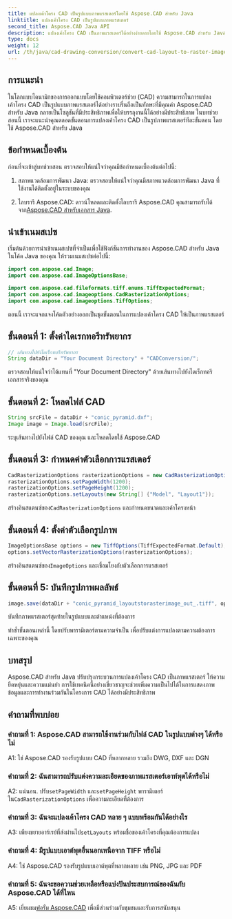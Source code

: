 ```yaml
---
title: แปลงเค้าโครง CAD เป็นรูปแบบภาพแรสเตอร์โดยใช้ Aspose.CAD สำหรับ Java
linktitle: แปลงเค้าโครง CAD เป็นรูปแบบภาพแรสเตอร์
second_title: Aspose.CAD Java API
description: แปลงเค้าโครง CAD เป็นภาพแรสเตอร์ได้อย่างง่ายดายโดยใช้ Aspose.CAD สำหรับ Java การสร้างภาพข้อมูลคุณภาพสูงเพื่อการทำงานร่วมกันที่ดียิ่งขึ้น
type: docs
weight: 12
url: /th/java/cad-drawing-conversion/convert-cad-layout-to-raster-image/
---
```

## การแนะนำ

ในโลกแบบไดนามิกของการออกแบบโดยใช้คอมพิวเตอร์ช่วย (CAD) ความสามารถในการแปลงเค้าโครง CAD เป็นรูปแบบภาพแรสเตอร์ได้อย่างราบรื่นถือเป็นทักษะที่มีคุณค่า Aspose.CAD สำหรับ Java กลายเป็นโซลูชันที่มีประสิทธิภาพเพื่อให้บรรลุงานนี้ได้อย่างมีประสิทธิภาพ ในบทช่วยสอนนี้ เราจะแนะนำคุณตลอดขั้นตอนการแปลงเค้าโครง CAD เป็นรูปภาพแรสเตอร์ทีละขั้นตอน โดยใช้ Aspose.CAD สำหรับ Java

## ข้อกำหนดเบื้องต้น

ก่อนที่จะเข้าสู่บทช่วยสอน ตรวจสอบให้แน่ใจว่าคุณมีข้อกำหนดเบื้องต้นต่อไปนี้:

1. สภาพแวดล้อมการพัฒนา Java: ตรวจสอบให้แน่ใจว่าคุณมีสภาพแวดล้อมการพัฒนา Java ที่ใช้งานได้ติดตั้งอยู่ในระบบของคุณ

2.  ไลบรารี Aspose.CAD: ดาวน์โหลดและติดตั้งไลบรารี Aspose.CAD คุณสามารถรับได้จาก[Aspose.CAD สำหรับเอกสาร Java](https://reference.aspose.com/cad/java/).

## นำเข้าเนมสเปซ

เริ่มต้นด้วยการนำเข้าเนมสเปซที่จำเป็นเพื่อใช้ฟังก์ชันการทำงานของ Aspose.CAD สำหรับ Java ในโค้ด Java ของคุณ ให้รวมเนมสเปซต่อไปนี้:

```java
import com.aspose.cad.Image;
import com.aspose.cad.ImageOptionsBase;

import com.aspose.cad.fileformats.tiff.enums.TiffExpectedFormat;
import com.aspose.cad.imageoptions.CadRasterizationOptions;
import com.aspose.cad.imageoptions.TiffOptions;
```

ตอนนี้ เราจะแจกแจงโค้ดตัวอย่างออกเป็นชุดขั้นตอนในการแปลงเค้าโครง CAD ให้เป็นภาพแรสเตอร์
## ขั้นตอนที่ 1: ตั้งค่าไดเรกทอรีทรัพยากร

```java
// เส้นทางไปยังไดเร็กทอรีทรัพยากร
String dataDir = "Your Document Directory" + "CADConversion/";
```

ตรวจสอบให้แน่ใจว่าได้แทนที่ "Your Document Directory" ด้วยเส้นทางไปยังไดเร็กทอรีเอกสารจริงของคุณ

## ขั้นตอนที่ 2: โหลดไฟล์ CAD

```java
String srcFile = dataDir + "conic_pyramid.dxf";
Image image = Image.load(srcFile);
```

ระบุเส้นทางไปยังไฟล์ CAD ของคุณ และโหลดโดยใช้ Aspose.CAD

## ขั้นตอนที่ 3: กำหนดค่าตัวเลือกการแรสเตอร์

```java
CadRasterizationOptions rasterizationOptions = new CadRasterizationOptions();
rasterizationOptions.setPageWidth(1200);
rasterizationOptions.setPageHeight(1200);
rasterizationOptions.setLayouts(new String[] {"Model", "Layout1"});
```

 สร้างอินสแตนซ์ของ`CadRasterizationOptions` และกำหนดขนาดและเค้าโครงหน้า

## ขั้นตอนที่ 4: ตั้งค่าตัวเลือกรูปภาพ

```java
ImageOptionsBase options = new TiffOptions(TiffExpectedFormat.Default);
options.setVectorRasterizationOptions(rasterizationOptions);
```

 สร้างอินสแตนซ์ของ`ImageOptions` และเชื่อมโยงกับตัวเลือกการแรสเตอร์

## ขั้นตอนที่ 5: บันทึกรูปภาพผลลัพธ์

```java
image.save(dataDir + "conic_pyramid_layoutstorasterimage_out_.tiff", options);
```

บันทึกภาพแรสเตอร์สุดท้ายในรูปแบบและตำแหน่งที่ต้องการ

ทำซ้ำขั้นตอนเหล่านี้ โดยปรับพารามิเตอร์ตามความจำเป็น เพื่อปรับแต่งการแปลงตามความต้องการเฉพาะของคุณ

## บทสรุป

Aspose.CAD สำหรับ Java ปรับปรุงกระบวนการแปลงเค้าโครง CAD เป็นภาพแรสเตอร์ ให้ความยืดหยุ่นและความแม่นยำ การใช้เทคนิคนี้อย่างเชี่ยวชาญจะช่วยเพิ่มความเป็นไปได้ในการแสดงภาพข้อมูลและการทำงานร่วมกันในโครงการ CAD ได้อย่างมีประสิทธิภาพ

## คำถามที่พบบ่อย

### คำถามที่ 1: Aspose.CAD สามารถใช้งานร่วมกับไฟล์ CAD ในรูปแบบต่างๆ ได้หรือไม่

A1: ใช่ Aspose.CAD รองรับรูปแบบ CAD ที่หลากหลาย รวมถึง DWG, DXF และ DGN

### คำถามที่ 2: ฉันสามารถปรับแต่งความละเอียดของภาพแรสเตอร์เอาท์พุตได้หรือไม่

 A2: แน่นอน. ปรับ`setPageWidth` และ`setPageHeight` พารามิเตอร์ใน`CadRasterizationOptions` เพื่อความละเอียดที่ต้องการ

### คำถามที่ 3: ฉันจะแปลงเค้าโครง CAD หลาย ๆ แบบพร้อมกันได้อย่างไร

 A3: เพียงขยายอาร์เรย์ที่ส่งผ่านไป`setLayouts` พร้อมชื่อของเค้าโครงที่คุณต้องการแปลง

### คำถามที่ 4: มีรูปแบบเอาต์พุตอื่นนอกเหนือจาก TIFF หรือไม่

A4: ใช่ Aspose.CAD รองรับรูปแบบเอาต์พุตที่หลากหลาย เช่น PNG, JPG และ PDF

### คำถามที่ 5: ฉันจะขอความช่วยเหลือหรือแบ่งปันประสบการณ์ของฉันกับ Aspose.CAD ได้ที่ไหน

A5: เยี่ยมชม[ฟอรั่ม Aspose.CAD](https://forum.aspose.com/c/cad/19) เพื่อมีส่วนร่วมกับชุมชนและรับการสนับสนุน